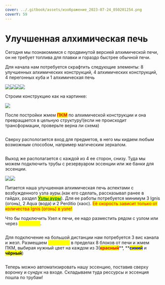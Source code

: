 ```yaml
---
cover: ../.gitbook/assets/изображение_2023-07-24_050201254.png
coverY: 59
---
```


# Улучшенная алхимическая печь

Сегодня мы познакомимся с продвинутой версией алхимической печи, он не требует топлива для плавки и гораздо быстрее обычной печи.

Для начала нам потребуется скрафтить следующие элементы: 8 улучшенных алхимических конструкций, 4 алхимических конструкций, 4 перегонных куба и 1 алхимическая печь

![](<../.gitbook/assets/image (42) (1).png>)![](<../.gitbook/assets/image (33) (1).png>)![](<../.gitbook/assets/image (37).png>)![](<../.gitbook/assets/image (24).png>)

Строим конструкцию как на картинке:

![](<../.gitbook/assets/image (45).png>)

После постройки жмем <mark style="color:red;">**ПКМ**</mark> по алхимической конструкции и она превращается в цельную структуру!(если не происходит трансформации, проверьте верна ли схема)

<figure><img src="../.gitbook/assets/image (44).png" alt=""><figcaption></figcaption></figure>

Сверху распологается вход для предметов, в него мы кидаем любым возможным способом, например магическим зеркалом.

<figure><img src="../.gitbook/assets/image (43).png" alt=""><figcaption></figcaption></figure>

Выход же располагается с каждой из 4 ее сторон, снизу. Туда мы можем подключить трубы с  резервуаром эссенции или же банки для эссенции.

![](<../.gitbook/assets/image (48) (1).png>)![](<../.gitbook/assets/image (14).png>)

Питается наша улучшенная алхимическая печь аспектами с возбужденного узла ауры.(как его сделать, рассказывал ранее в гайдах, раздел [<mark style="color:green;">**Узлы ауры**</mark>](uzly-aury.md)). Для ее работы потребуется минимум 3 Ignis (огонь), 2 Aqua (вода) и 2 Perditio (хаос). <mark style="color:red;">Её скорость зависит только от количества Ignis (огонь) в узле!</mark>

Что бы подключить Узел к печи, ее надо разместить рядом с узлом или через <mark style="color:yellow;">вис-канал</mark>.

<figure><img src="../.gitbook/assets/image (48).png" alt=""><figcaption></figcaption></figure>

Для подключение на большой дистанции нам потребуется 3 вис канала и жезл. Размещаем <mark style="color:yellow;">вис-канал</mark> в пределах 8 блоков от печи и жмем ПКМ, выбирая нужный цвет на каждом из 3(<mark style="color:red;">**красный**</mark>**, **<mark style="color:blue;">**синий**</mark> и <mark style="background-color:yellow;">**чёрный**</mark>)

<figure><img src="../.gitbook/assets/image (33).png" alt=""><figcaption></figcaption></figure>

Теперь можно автоматизировать нашу эссенцию, поставив сверху воронку и сундук на входе. Складываем туда рессурсы и эссенция пошла по трубам!

<figure><img src="../.gitbook/assets/image (6).png" alt=""><figcaption></figcaption></figure>
